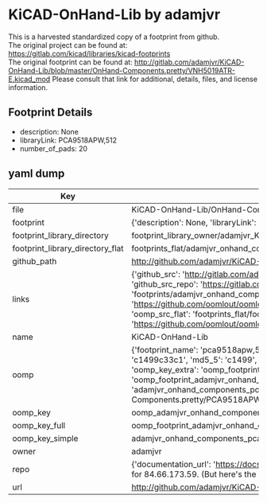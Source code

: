 # KiCAD-OnHand-Lib by adamjvr  
This is a harvested standardized copy of a footprint from github.  
The original project can be found at:  
https://gitlab.com/kicad/libraries/kicad-footprints  
The original footprint can be found at:
http://gitlab.com/adamjvr/KiCAD-OnHand-Lib/blob/master/OnHand-Components.pretty/VNH5019ATR-E.kicad_mod
Please consult that link for additional, details, files, and license information.  
## Footprint Details
* description: None  
* libraryLink: PCA9518APW,512  
* number_of_pads: 20  
## yaml dump  
| Key | Value |  
| --- | --- |  
| file | KiCAD-OnHand-Lib/OnHand-Components.pretty/PCA9518APW,512.kicad_mod |  
| footprint | {'description': None, 'libraryLink': 'PCA9518APW,512', 'number_of_pads': 20} |  
| footprint_library_directory | footprint_library_owner/adamjvr_KiCAD-OnHand-Lib |  
| footprint_library_directory_flat | footprints_flat/adamjvr_onhand_components_pca9518apw,512/working |  
| github_path | http://github.com/adamjvr/KiCAD-OnHand-Lib/blob/master/OnHand-Components.pretty/PCA9518APW,512.kicad_mod |  
| links | {'github_src': 'http://gitlab.com/adamjvr/KiCAD-OnHand-Lib/blob/master/OnHand-Components.pretty/VNH5019ATR-E.kicad_mod', 'github_src_repo': 'https://gitlab.com/kicad/libraries/kicad-footprints', 'oomp_bot': 'footprints/adamjvr_onhand_components_pca9518apw,512/working', 'oomp_bot_github': 'https://github.com/oomlout/oomlout_oomp_footprint_bot/tree/main/footprints/adamjvr_onhand_components_pca9518apw,512/working', 'oomp_src_flat': 'footprints_flat/footprints_flat/adamjvr_onhand_components_pca9518apw,512/working', 'oomp_src_flat_github': 'https://github.com/oomlout/oomlout_oomp_footprint_src/tree/main/footprints_flat/adamjvr_onhand_components_pca9518apw,512/working'} |  
| name | KiCAD-OnHand-Lib |  
| oomp | {'footprint_name': 'pca9518apw,512', 'library_name': 'onhand_components', 'md5': 'c1499c33c1e8bdf912f50a59a6751681', 'md5_10': 'c1499c33c1', 'md5_5': 'c1499', 'md5_6': 'c1499c', 'oomp_key': 'oomp_adamjvr_onhand_components_pca9518apw,512', 'oomp_key_extra': 'oomp_footprint_adamjvr_onhand_components_pca9518apw,512', 'oomp_key_full': 'oomp_footprint_adamjvr_onhand_components_pca9518apw,512_c1499c', 'oomp_key_simple': 'adamjvr_onhand_components_pca9518apw,512', 'original_filename': 'KiCAD-OnHand-Lib/OnHand-Components.pretty/PCA9518APW,512.kicad_mod', 'owner_name': 'adamjvr'} |  
| oomp_key | oomp_adamjvr_onhand_components_pca9518apw,512 |  
| oomp_key_full | oomp_footprint_adamjvr_onhand_components_pca9518apw,512 |  
| oomp_key_simple | adamjvr_onhand_components_pca9518apw,512 |  
| owner | adamjvr |  
| repo | {'documentation_url': 'https://docs.github.com/rest/overview/resources-in-the-rest-api#rate-limiting', 'message': "API rate limit exceeded for 84.66.173.59. (But here's the good news: Authenticated requests get a higher rate limit. Check out the documentation for more details.)"} |  
| url | http://github.com/adamjvr/KiCAD-OnHand-Lib |  

